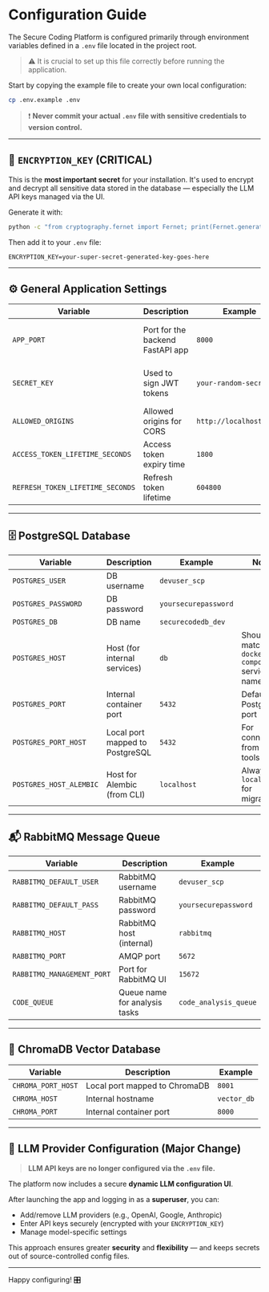 # Configuration Guide

The Secure Coding Platform is configured primarily through environment variables defined in a `.env` file located in the project root.

> ⚠️ It is crucial to set up this file correctly before running the application.

Start by copying the example file to create your own local configuration:

```bash
cp .env.example .env
```

> ❗ **Never commit your actual `.env` file with sensitive credentials to version control.**

---

## 🔐 `ENCRYPTION_KEY` (CRITICAL)

This is the **most important secret** for your installation. It's used to encrypt and decrypt all sensitive data stored in the database — especially the LLM API keys managed via the UI.

Generate it with:

```bash
python -c "from cryptography.fernet import Fernet; print(Fernet.generate_key().decode())"
```

Then add it to your `.env` file:

```env
ENCRYPTION_KEY=your-super-secret-generated-key-goes-here
```

---

## ⚙️ General Application Settings

| Variable | Description | Example | Notes |
| -------- | ----------- | ------- | ----- |
| `APP_PORT` | Port for the backend FastAPI app | `8000` | Ensure this port is available |
| `SECRET_KEY` | Used to sign JWT tokens | `your-random-secret` | Must be unique and strong |
| `ALLOWED_ORIGINS` | Allowed origins for CORS | `http://localhost:5173` | No trailing slash |
| `ACCESS_TOKEN_LIFETIME_SECONDS` | Access token expiry time | `1800` | 30 minutes |
| `REFRESH_TOKEN_LIFETIME_SECONDS` | Refresh token lifetime | `604800` | 7 days |

---

## 🗄️ PostgreSQL Database

| Variable | Description | Example | Notes |
| -------- | ----------- | ------- | ----- |
| `POSTGRES_USER` | DB username | `devuser_scp` | |
| `POSTGRES_PASSWORD` | DB password | `yoursecurepassword` | |
| `POSTGRES_DB` | DB name | `securecodedb_dev` | |
| `POSTGRES_HOST` | Host (for internal services) | `db` | Should match `docker-compose` service name |
| `POSTGRES_PORT` | Internal container port | `5432` | Default PostgreSQL port |
| `POSTGRES_PORT_HOST` | Local port mapped to PostgreSQL | `5432` | For connecting from local tools |
| `POSTGRES_HOST_ALEMBIC` | Host for Alembic (from CLI) | `localhost` | Always `localhost` for migrations |

---

## 📬 RabbitMQ Message Queue

| Variable | Description | Example |
| -------- | ----------- | ------- |
| `RABBITMQ_DEFAULT_USER` | RabbitMQ username | `devuser_scp` |
| `RABBITMQ_DEFAULT_PASS` | RabbitMQ password | `yoursecurepassword` |
| `RABBITMQ_HOST` | RabbitMQ host (internal) | `rabbitmq` |
| `RABBITMQ_PORT` | AMQP port | `5672` |
| `RABBITMQ_MANAGEMENT_PORT` | Port for RabbitMQ UI | `15672` |
| `CODE_QUEUE` | Queue name for analysis tasks | `code_analysis_queue` |

---

## 🧠 ChromaDB Vector Database

| Variable | Description | Example |
| -------- | ----------- | ------- |
| `CHROMA_PORT_HOST` | Local port mapped to ChromaDB | `8001` |
| `CHROMA_HOST` | Internal hostname | `vector_db` |
| `CHROMA_PORT` | Internal container port | `8000` |

---

## 🤖 LLM Provider Configuration (Major Change)

> **LLM API keys are no longer configured via the `.env` file.**

The platform now includes a secure **dynamic LLM configuration UI**.

After launching the app and logging in as a **superuser**, you can:

- Add/remove LLM providers (e.g., OpenAI, Google, Anthropic)
- Enter API keys securely (encrypted with your `ENCRYPTION_KEY`)
- Manage model-specific settings

This approach ensures greater **security** and **flexibility** — and keeps secrets out of source-controlled config files.

---

Happy configuring! 🎛️
